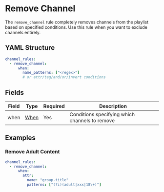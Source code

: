 # Remove Channel

The `remove_channel` rule completely removes channels from the playlist based on specified conditions. Use this rule
when you want to exclude channels entirely.

## YAML Structure

```yaml
channel_rules:
  - remove_channel:
      when:
        name_patterns: ["<regex>"]
        # or attr/tag/and/or/invert conditions
```

## Fields

| Field | Type               | Required | Description                                    |
|-------|------------------- |----------|------------------------------------------------|
| when  | [When](../when.md) | Yes      | Conditions specifying which channels to remove |

## Examples

### Remove Adult Content

```yaml
channel_rules:
  - remove_channel:
      when:
        attr:
          name: "group-title"
          patterns: ["(?i)(adult|xxx|18\+)"]
```
